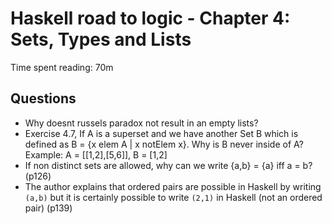 # Haskell road to logic - Chapter 4: Sets, Types and Lists

Time spent reading: 70m

## Questions

* Why doesnt russels paradox not result in an empty lists?
* Exercise 4.7, If A is a superset and we have another Set B which is defined
as B = {x elem A | x notElem x}. Why is B never inside of A?
Example: A = [[1,2],[5,6]], B = [1,2]
* If non distinct sets are allowed, why can we write {a,b} = {a} iff a = b? (p126)
* The author explains that ordered pairs are possible in Haskell by writing
`(a,b)` but it is certainly possible to write `(2,1)` in Haskell (not an ordered pair) (p139)
